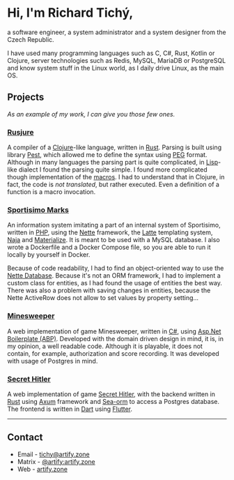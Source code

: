 # Hi, I'm Richard Tichý,

a software engineer, a system administrator and a system designer from the Czech Republic.

I have used many programming languages such as C, C#, Rust, Kotlin or Clojure,
server technologies such as Redis, MySQL, MariaDB or PostgreSQL and
 know system stuff in the Linux world, as I daily drive Linux, as the main OS.

## Projects

*As an example of my work, I can give you those few ones.*

### [Rusjure](https://github.com/rusjure/rusjure)

A compiler of a [Clojure](https://clojure.org/)-like language, written in [Rust](https://www.rust-lang.org/).
Parsing is built using library [Pest](https://pest.rs/), which allowed me to define the syntax using
[PEG](https://en.wikipedia.org/wiki/Parsing_expression_grammar) format.
Although in many languages the parsing part is quite complicated,
in [Lisp](https://en.wikipedia.org/wiki/Lisp_(programming_language))-like dialect I found the parsing quite simple.
I found more complicated though implementation of the [macros](https://clojure.org/reference/macros).
I had to understand that in Clojure, in fact, the code is *not translated*, but rather executed. Even a definition of
a function is a macro invocation.

### [Sportisimo Marks](https://github.com/artifycz/sportisimo-marks)

An information system imitating a part of an internal system of Sportisimo, written in [PHP](https://www.php.net/),
using the [Nette](https://nette.org/) framework, the [Latte](https://latte.nette.org/) templating system,
[Naja](https://naja.js.org/) and [Materialize](https://materializecss.com/). It is meant to be used with
a MySQL database. I also wrote a Dockerfile and a Docker Compose file, so you are able to run it locally
by yourself in Docker.

Because of code readability, I had to find an object-oriented way to use
the [Nette Database](https://doc.nette.org/en/database). Because it's not an ORM framework, I had to implement a custom
class for entities, as I had found the usage of entities the best way. There was also a problem with saving changes
in entities, because the Nette ActiveRow does not allow to set values by property setting...

### [Minesweeper](https://github.com/ArtifyCZ/minesweeper)

A web implementation of game Minesweeper, written in [C#](https://learn.microsoft.com/en-us/dotnet/csharp/),
using [Asp.Net Boilerplate (ABP)](https://abp.io/). Developed with the domain driven design in mind, it is,
in my opinion, a well readable code. Although it is playable, it does not contain, for example,
authorization and score recording. It was developed with usage of Postgres in mind.

### [Secret Hitler](https://github.com/artifycz/secrethitler)

A web implementation of game [Secret Hitler](https://www.secrethitler.com/), with the backend written in
[Rust](https://www.rust-lang.org/) using [Axum](https://github.com/tokio-rs/axum) framework and
[Sea-orm](https://www.sea-ql.org/SeaORM/) to access a Postgres database. The frontend is written
in [Dart](https://dart.dev/) using [Flutter](https://flutter.dev/).

---

## Contact

- Email - tichy@artify.zone
- Matrix - [@artify:artify.zone](https://matrix.to/#/@artify:artify.zone)
- Web - [artify.zone](https://artify.zone/)
